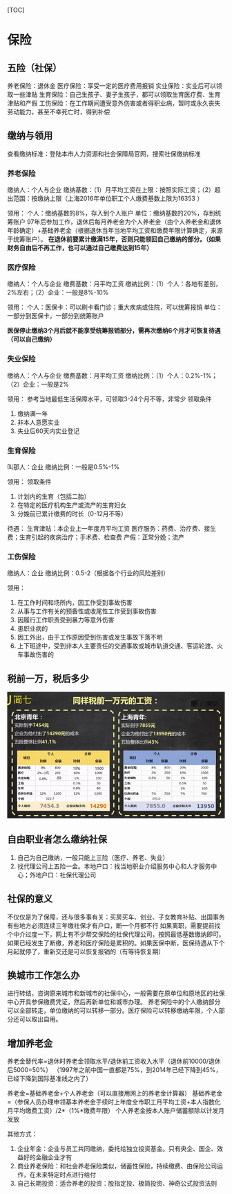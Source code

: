 [TOC]

# 保险
## 五险（社保）
养老保险：退休金
医疗保险：享受一定的医疗费用报销
实业保险：实业后可以领取一些津贴
生育保险：自己生孩子、妻子生孩子，都可以领取生育医疗费、生育津贴和产假
工伤保险：在工作期间遭受意外伤害或者得职业病，暂时或永久丧失劳动能力，甚至不幸死亡时，得到补偿

## 缴纳与领用
查看缴纳标准：登陆本市人力资源和社会保障局官网，搜索社保缴纳标准

### 养老保险
缴纳人：个人与企业
缴纳基数：（1）月平均工资在上限：按照实际工资；（2）超出范围：按缴纳上限（上海2016年单位职工个人缴费基数上限为16353 ）

领用：
个人：缴纳基数的8%，存入到个人账户
单位：缴纳基数的20%，存到统筹账户
97年后参加工作，退休后每月养老金为个人养老金（由个人养老金和退休年龄确定）+基础养老金（根据退休当年当地平均工资和缴费年限计算确定，来源于统筹账户）。
**在退休前要累计缴满15年，否则只能领回自己缴纳的部分。（如果财务自由后不再工作，也可以通过自己缴费达到15年）**

### 医疗保险
缴纳人：个人与企业
缴费基数：月平均工资
缴纳比例：（1）个人：各地有差别，2%左右；（2）企业：一般是8%-10%

领用：
个人：医保卡：可以刷卡看门诊；重大疾病或住院，可以统筹报销
单位：一部分到医保卡，一部分到统筹账户

**医保停止缴纳3个月后就不能享受统筹报销部分，需再次缴纳6个月才可恢复待遇（可以自己缴纳）**

### 失业保险
缴纳人：个人与企业
缴费基数：月平均工资
缴纳比例：（1）个人：0.2%-1%；（2）企业：一般是2%

领用：
参考当地最低生活保障水平，可领取3-24个月不等，非常少
领取条件
1. 缴纳满一年
2. 非本人意愿实业
3. 失业后60天内实业登记

### 生育保险
叫那人：企业
缴纳比例：一般是0.5%-1%

领用：
领取条件
1. 计划内的生育（包括二胎）
2. 在特定的医疗机构生产或流产的生育妇女
3. 分娩前已累计缴费的时长（0-12月不等）

待遇：
生育津贴：本企业上一年度月平均工资
医疗服务：药费、治疗费、接生费；生育引起的疾病治疗；手术费、检查费
产假：正常分娩；流产

### 工伤保险
缴纳人：企业
缴纳比例：0.5-2（根据各个行业的风险差别）

领用：
1. 在工作时间和场所内，因工作受到事故伤害
2. 从事与工作有关的预备性或收尾性工作受到事故伤害
3. 因履行工作职责受到暴力等意外伤害
4. 患职业病的
5. 因工外出，由于工作原因受到伤害或发生事故下落不明
6. 上下班途中，受到非本人主要责任的交通事故或城市轨道交通、客运轮渡、火车事故伤害的

## 税前一万，税后多少
![税前一万元税后多少钱](./media/税前一万元税后多少钱.png)

## 自由职业者怎么缴纳社保
1. 自己为自己缴纳，一般只能上三险（医疗、养老、失业）
2. 找代理公司上五险一金。本地户口：找当地职业介绍服务中心和人才服务中心；外地户口：社保代理公司

## 社保的意义
不仅仅是为了保障，还与很多事有关：买房买车、创业、子女教育补贴、出国事务
有些地方必须连续三年缴社保才有户口，断一个月都不行
如果离职，需要提前找个中介过度一下，网上有不少帮交保险的社保代理公司，按照最低基数缴纳即可。
如果已经发生了断缴，养老和医疗保险是累积的。如果医保中断，医保待遇从下个月起就停了，重新交还是可以恢复报销的（有等待恢复期）

## 换城市工作怎么办
进行转结，咨询原来城市和新城市的社保中心，一般需要在原单位和原地区的社保中心开具参保缴费凭证，然后再新单位和城市办理。
养老保险中的个人缴纳部分可以全部转走，单位缴纳的可以转移一部分。医疗保险可以转移缴纳年限，个人部分还可以取出自用。

## 增加养老金
养老金替代率=退休时养老金领取水平/退休前工资收入水平（退休前10000/退休后5000=50%）
（1997年之前中国一直都是75%，到2014年已经下降到45%，已经下降到国际基准线之内了）

养老金=基础养老金+个人养老金（可以直接用网上的养老金计算器）
基础养老金=（参保人员办理申领基本养老金手续时上年度全市职工月平均工资+本人指数化月平均缴费工资）/2*（1%*缴费年限）
个人养老金按本人账户储蓄额除以计发月发放

其他方式：
1. 企业年金：企业与员工共同缴纳，委托给独立投资基金。只有央企、国企、效益好的金融企业才有
2. 商业养老保险：和社会养老保险类似，储蓄性保险，持续缴费、由保险公司运作，在未来特定时点进行给付
3. 自己长期投资：适合养老的投资：股指定投、极简投资、神奇公式投资法则

## 

